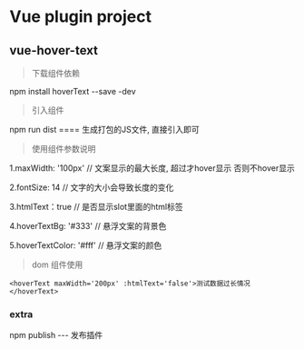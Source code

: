 # Vue plugin project

## vue-hover-text

> 下载组件依赖

npm install hoverText --save -dev

> 引入组件

npm run dist ==== 生成打包的JS文件, 直接引入即可

> 使用组件参数说明

1.maxWidth: '100px'       // 文案显示的最大长度, 超过才hover显示 否则不hover显示

2.fontSize: 14            // 文字的大小会导致长度的变化

3.htmlText：true          // 是否显示slot里面的html标签

4.hoverTextBg: '#333'     // 悬浮文案的背景色

5.hoverTextColor: '#fff'  // 悬浮文案的颜色

> dom 组件使用

`<hoverText maxWidth='200px' :htmlText='false'>测试数据过长情况</hoverText>`

### extra

npm publish --- 发布插件
